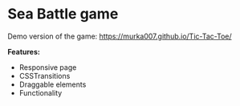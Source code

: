 # Sea Battle game

Demo version of the game: https://murka007.github.io/Tic-Tac-Toe/

**Features:**
- Responsive page
- CSSTransitions
- Draggable elements
- Functionality
